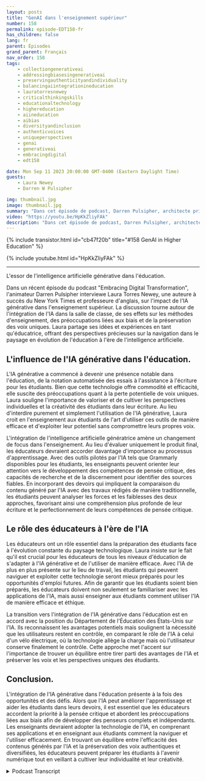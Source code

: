 ```yaml
---
layout: posts
title: "GenAI dans l'enseignement supérieur"
number: 158
permalink: episode-EDT158-fr
has_children: false
lang: fr
parent: Épisodes
grand_parent: Français
nav_order: 158
tags:
    - collectiongenerativeai
    - addressingbiasesingenerativeai
    - preservingauthenticityandindividuality
    - balancingaiintegrationineducation
    - lauratorresnewey
    - criticalthinkingskills
    - educationaltechnology
    - highereducation
    - aiineducation
    - aibias
    - diversityandinclusion
    - authenticvoices
    - uniqueperspectives
    - genai
    - generativeai
    - embracingdigital
    - edt158

date: Mon Sep 11 2023 20:00:00 GMT-0400 (Eastern Daylight Time)
guests:
    - Laura Newey
    - Darren W Pulsipher

img: thumbnail.jpg
image: thumbnail.jpg
summary: "Dans cet épisode de podcast, Darren Pulsipher, architecte principal des solutions du secteur public chez Intel, interviewe Laura Torres Newey, auteure à succès du New York Times et professeure d'université, afin de discuter de l'impact de l'IA générative dans l'enseignement supérieur. Cet épisode explore les défis et les opportunités offerts par l'intégration de l'IA générative dans la salle de classe, soulignant la nécessité de développer des compétences en pensée critique, les préoccupations liées aux biais et la garantie de la préservation de voix uniques."
video: "https://youtu.be/HpKkZliyFAk"
description: "Dans cet épisode de podcast, Darren Pulsipher, architecte principal des solutions du secteur public chez Intel, interviewe Laura Torres Newey, auteure à succès du New York Times et professeure d'université, afin de discuter de l'impact de l'IA générative dans l'enseignement supérieur. Cet épisode explore les défis et les opportunités offerts par l'intégration de l'IA générative dans la salle de classe, soulignant la nécessité de développer des compétences en pensée critique, les préoccupations liées aux biais et la garantie de la préservation de voix uniques."
---
```


<div>
{% include transistor.html id="cb47f20b" title="#158 GenAI in Higher Education" %}

{% include youtube.html id="HpKkZliyFAk" %}
</div>

---

L'essor de l'intelligence artificielle générative dans l'éducation.

Dans un récent épisode du podcast "Embracing Digital Transformation", l'animateur Darren Pulsipher interviewe Laura Torres Newey, une auteure à succès du New York Times et professeure d'anglais, sur l'impact de l'IA générative dans l'enseignement supérieur. La discussion tourne autour de l'intégration de l'IA dans la salle de classe, de ses effets sur les méthodes d'enseignement, des préoccupations liées aux biais et de la préservation des voix uniques. Laura partage ses idées et expériences en tant qu'éducatrice, offrant des perspectives précieuses sur la navigation dans le paysage en évolution de l'éducation à l'ère de l'intelligence artificielle.

## L'influence de l'IA générative dans l'éducation.

L'IA générative a commencé à devenir une présence notable dans l'éducation, de la notation automatisée des essais à l'assistance à l'écriture pour les étudiants. Bien que cette technologie offre commodité et efficacité, elle suscite des préoccupations quant à la perte potentielle de voix uniques. Laura souligne l'importance de valoriser et de cultiver les perspectives individuelles et la créativité des étudiants dans leur écriture. Au lieu d'interdire purement et simplement l'utilisation de l'IA générative, Laura croit en l'enseignement aux étudiants de l'art d'utiliser ces outils de manière efficace et d'exploiter leur potentiel sans compromettre leurs propres voix.

L'intégration de l'intelligence artificielle génératrice amène un changement de focus dans l'enseignement. Au lieu d'évaluer uniquement le produit final, les éducateurs devraient accorder davantage d'importance au processus d'apprentissage. Avec des outils pilotés par l'IA tels que Grammarly disponibles pour les étudiants, les enseignants peuvent orienter leur attention vers le développement des compétences de pensée critique, des capacités de recherche et de la discernement pour identifier des sources fiables. En incorporant des devoirs qui impliquent la comparaison du contenu généré par l'IA avec des travaux rédigés de manière traditionnelle, les étudiants peuvent analyser les forces et les faiblesses des deux approches, favorisant ainsi une compréhension plus profonde de leur écriture et le perfectionnement de leurs compétences de pensée critique.

## Le rôle des éducateurs à l'ère de l'IA

Les éducateurs ont un rôle essentiel dans la préparation des étudiants face à l'évolution constante du paysage technologique. Laura insiste sur le fait qu'il est crucial pour les éducateurs de tous les niveaux d'éducation de s'adapter à l'IA générative et de l'utiliser de manière efficace. Avec l'IA de plus en plus présente sur le lieu de travail, les étudiants qui peuvent naviguer et exploiter cette technologie seront mieux préparés pour les opportunités d'emploi futures. Afin de garantir que les étudiants soient bien préparés, les éducateurs doivent non seulement se familiariser avec les applications de l'IA, mais aussi enseigner aux étudiants comment utiliser l'IA de manière efficace et éthique.

La transition vers l'intégration de l'IA générative dans l'éducation est en accord avec la position du Département de l'Éducation des États-Unis sur l'IA. Ils reconnaissent les avantages potentiels mais soulignent la nécessité que les utilisateurs restent en contrôle, en comparant le rôle de l'IA à celui d'un vélo électrique, où la technologie allège la charge mais où l'utilisateur conserve finalement le contrôle. Cette approche met l'accent sur l'importance de trouver un équilibre entre tirer parti des avantages de l'IA et préserver les voix et les perspectives uniques des étudiants.

## Conclusion.

L'intégration de l'IA générative dans l'éducation présente à la fois des opportunités et des défis. Alors que l'IA peut améliorer l'apprentissage et aider les étudiants dans leurs devoirs, il est essentiel que les éducateurs accordent la priorité à la pensée critique et abordent les préoccupations liées aux biais afin de développer des penseurs complets et indépendants. Les enseignants devraient adopter la technologie de l'IA, en comprenant ses applications et en enseignant aux étudiants comment la naviguer et l'utiliser efficacement. En trouvant un équilibre entre l'efficacité des contenus générés par l'IA et la préservation des voix authentiques et diversifiées, les éducateurs peuvent préparer les étudiants à l'avenir numérique tout en veillant à cultiver leur individualité et leur créativité.



<details>
<summary> Podcast Transcript </summary>

<p></p>

</details>
